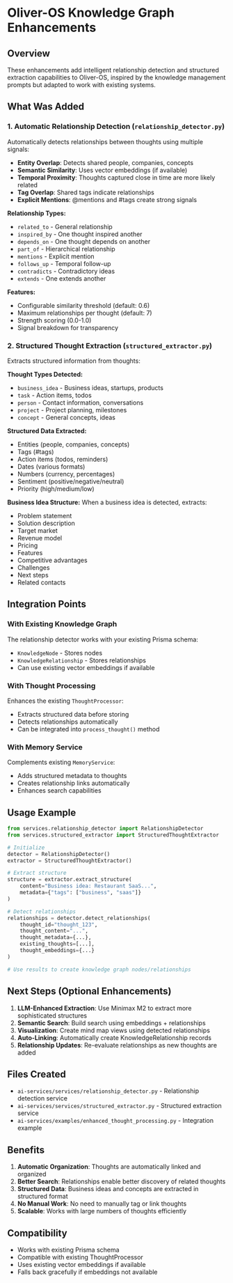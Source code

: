 # Oliver-OS Knowledge Graph Enhancements

## Overview

These enhancements add intelligent relationship detection and structured extraction capabilities to Oliver-OS, inspired by the knowledge management prompts but adapted to work with existing systems.

## What Was Added

### 1. Automatic Relationship Detection (`relationship_detector.py`)

Automatically detects relationships between thoughts using multiple signals:

- **Entity Overlap**: Detects shared people, companies, concepts
- **Semantic Similarity**: Uses vector embeddings (if available)
- **Temporal Proximity**: Thoughts captured close in time are more likely related
- **Tag Overlap**: Shared tags indicate relationships
- **Explicit Mentions**: @mentions and #tags create strong signals

**Relationship Types:**
- `related_to` - General relationship
- `inspired_by` - One thought inspired another
- `depends_on` - One thought depends on another
- `part_of` - Hierarchical relationship
- `mentions` - Explicit mention
- `follows_up` - Temporal follow-up
- `contradicts` - Contradictory ideas
- `extends` - One extends another

**Features:**
- Configurable similarity threshold (default: 0.6)
- Maximum relationships per thought (default: 7)
- Strength scoring (0.0-1.0)
- Signal breakdown for transparency

### 2. Structured Thought Extraction (`structured_extractor.py`)

Extracts structured information from thoughts:

**Thought Types Detected:**
- `business_idea` - Business ideas, startups, products
- `task` - Action items, todos
- `person` - Contact information, conversations
- `project` - Project planning, milestones
- `concept` - General concepts, ideas

**Structured Data Extracted:**
- Entities (people, companies, concepts)
- Tags (#tags)
- Action items (todos, reminders)
- Dates (various formats)
- Numbers (currency, percentages)
- Sentiment (positive/negative/neutral)
- Priority (high/medium/low)

**Business Idea Structure:**
When a business idea is detected, extracts:
- Problem statement
- Solution description
- Target market
- Revenue model
- Pricing
- Features
- Competitive advantages
- Challenges
- Next steps
- Related contacts

## Integration Points

### With Existing Knowledge Graph

The relationship detector works with your existing Prisma schema:
- `KnowledgeNode` - Stores nodes
- `KnowledgeRelationship` - Stores relationships
- Can use existing vector embeddings if available

### With Thought Processing

Enhances the existing `ThoughtProcessor`:
- Extracts structured data before storing
- Detects relationships automatically
- Can be integrated into `process_thought()` method

### With Memory Service

Complements existing `MemoryService`:
- Adds structured metadata to thoughts
- Creates relationship links automatically
- Enhances search capabilities

## Usage Example

```python
from services.relationship_detector import RelationshipDetector
from services.structured_extractor import StructuredThoughtExtractor

# Initialize
detector = RelationshipDetector()
extractor = StructuredThoughtExtractor()

# Extract structure
structure = extractor.extract_structure(
    content="Business idea: Restaurant SaaS...",
    metadata={"tags": ["business", "saas"]}
)

# Detect relationships
relationships = detector.detect_relationships(
    thought_id="thought_123",
    thought_content="...",
    thought_metadata={...},
    existing_thoughts=[...],
    thought_embeddings={...}
)

# Use results to create knowledge graph nodes/relationships
```

## Next Steps (Optional Enhancements)

1. **LLM-Enhanced Extraction**: Use Minimax M2 to extract more sophisticated structures
2. **Semantic Search**: Build search using embeddings + relationships
3. **Visualization**: Create mind map views using detected relationships
4. **Auto-Linking**: Automatically create KnowledgeRelationship records
5. **Relationship Updates**: Re-evaluate relationships as new thoughts are added

## Files Created

- `ai-services/services/relationship_detector.py` - Relationship detection service
- `ai-services/services/structured_extractor.py` - Structured extraction service
- `ai-services/examples/enhanced_thought_processing.py` - Integration example

## Benefits

1. **Automatic Organization**: Thoughts are automatically linked and organized
2. **Better Search**: Relationships enable better discovery of related thoughts
3. **Structured Data**: Business ideas and concepts are extracted in structured format
4. **No Manual Work**: No need to manually tag or link thoughts
5. **Scalable**: Works with large numbers of thoughts efficiently

## Compatibility

- Works with existing Prisma schema
- Compatible with existing ThoughtProcessor
- Uses existing vector embeddings if available
- Falls back gracefully if embeddings not available

